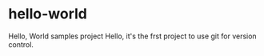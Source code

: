 # hello-world
Hello, World samples project
Hello, it's the frst project to use git for version control. 
